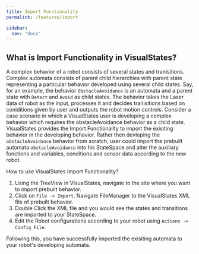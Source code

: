 ```yaml
---
title: Import Functionality
permalink: /features/import

sidebar:
  nav: "docs"
---
```


## What is Import Functionality in VisualStates?

A complex behavior of a robot consists of several states and tranisitions. Complex automata consists of parent child hierarchies with parent state representing a particular behavior developed using several child states. Say, for an example, the behavior `ObstacleAvoidance` is an automata and a parent state with `Detect` and `Avoid` as child states. The behavior takes the Laser data of robot as the input, processes it and decides tranisitions based on coniditions given by user and outputs the robot motion controls. 
Consider a case scenario in which a VisualStates user is developing a complex behavior which requires the obstacleAvoidance behavior as a child state. VisualStates provides the Import Functionality to import the exisiting behavior in the developing behavior. Rather then devloping the `obstacleAvoidance` behavior from scratch, user could import the prebuilt automata `obstacleAvoidance` into his StateSpace and alter the auxiliary functions and variables, conditions and sensor data according to the new robot. 

How to use VisualStates Import Functionality?
1. Using the TreeView in VisualStates, navigate to the site where you want to import prebuilt behavior.
2. Click on `File -> Import`. Navigate FileManager to the VisualStates XML file of prebuilt behavior.
3. Double Click the XML file and you would see the states and transitions are imported to your StateSpace.
4. Edit the Robot configurations according to your robot using `Actions -> Config File`.

Following this, you have successfully imported the exisiting automata to your robot's developing automata.
